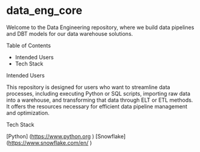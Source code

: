 # data_eng_core
Welcome to the Data Engineering repository, where we build data pipelines and DBT models for our data warehouse solutions.

Table of Contents
  - Intended Users
  - Tech Stack

Intended Users

This repository is designed for users who want to streamline data processes, including executing Python or SQL scripts, importing raw data into a warehouse, and transforming that data through ELT or ETL methods. It offers the resources necessary for efficient data pipeline management and optimization.

Tech Stack

[Python] (https://www.python.org )
[Snowflake] (https://www.snowflake.com/en/ )
